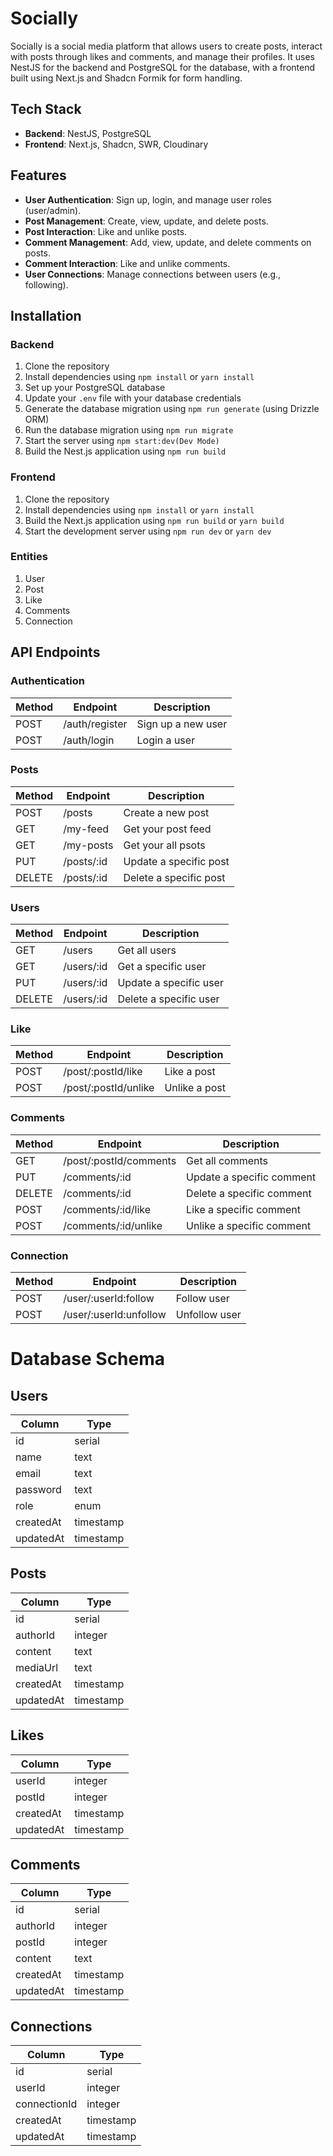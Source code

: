 # Socially

Socially is a social media platform that allows users to create posts, interact with posts through likes and comments, and manage their profiles. It uses NestJS for the backend and PostgreSQL for the database, with a frontend built using Next.js and Shadcn Formik for form handling.

## Tech Stack

- **Backend**: NestJS, PostgreSQL
- **Frontend**: Next.js, Shadcn, SWR, Cloudinary

## Features

- **User Authentication**: Sign up, login, and manage user roles (user/admin).
- **Post Management**: Create, view, update, and delete posts.
- **Post Interaction**: Like and unlike posts.
- **Comment Management**: Add, view, update, and delete comments on posts.
- **Comment Interaction**: Like and unlike comments.
- **User Connections**: Manage connections between users (e.g., following).

## Installation

### Backend

1. Clone the repository
2. Install dependencies using `npm install` or `yarn install`
3. Set up your PostgreSQL database
4. Update your `.env` file with your database credentials
5. Generate the database migration using `npm run generate` (using Drizzle ORM)
6. Run the database migration using `npm run migrate`
7. Start the server using `npm start:dev(Dev Mode)`
8. Build the Nest.js application using `npm run build`

### Frontend

1. Clone the repository
2. Install dependencies using `npm install` or `yarn install`
3. Build the Next.js application using `npm run build` or `yarn build`
4. Start the development server using `npm run dev` or `yarn dev`

### Entities
1. User
2. Post
3. Like
4. Comments
5. Connection

## API Endpoints

### Authentication

| Method | Endpoint       | Description        |
| ------ | -------------- | ------------------ |
| POST   | /auth/register | Sign up a new user |
| POST   | /auth/login    | Login a user       |

### Posts

| Method | Endpoint   | Description            |
| ------ | ---------- | ---------------------- |
| POST   | /posts     | Create a new post      |
| GET    | /my-feed   | Get your post feed     |
| GET    | /my-posts  | Get your all psots     |
| PUT    | /posts/:id | Update a specific post |
| DELETE | /posts/:id | Delete a specific post |

### Users

| Method | Endpoint   | Description            |
| ------ | ---------- | ---------------------- |
| GET    | /users     | Get all users          |
| GET    | /users/:id | Get a specific user    |
| PUT    | /users/:id | Update a specific user |
| DELETE | /users/:id | Delete a specific user |

### Like

| Method | Endpoint             | Description   |
| ------ | -------------------- | ------------- |
| POST   | /post/:postId/like   | Like a post   |
| POST   | /post/:postId/unlike | Unlike a post |

### Comments

| Method | Endpoint               | Description               |
| ------ | ---------------------- | ------------------------- |
| GET    | /post/:postId/comments | Get all comments          |
| PUT    | /comments/:id          | Update a specific comment |
| DELETE | /comments/:id          | Delete a specific comment |
| POST   | /comments/:id/like     | Like a specific comment   |
| POST   | /comments/:id/unlike   | Unlike a specific comment |

### Connection

| Method | Endpoint               | Description   |
| ------ | ---------------------- | ------------- |
| POST   | /user/:userId:follow   | Follow user   |
| POST   | /user/:userId:unfollow | Unfollow user |

# Database Schema

## Users

| Column    | Type      |
| --------- | --------- |
| id        | serial    |
| name      | text      |
| email     | text      |
| password  | text      |
| role      | enum      |
| createdAt | timestamp |
| updatedAt | timestamp |

## Posts

| Column    | Type      |
| --------- | --------- |
| id        | serial    |
| authorId  | integer   |
| content   | text      |
| mediaUrl  | text      |
| createdAt | timestamp |
| updatedAt | timestamp |

## Likes

| Column    | Type      |
| --------- | --------- |
| userId    | integer   |
| postId    | integer   |
| createdAt | timestamp |
| updatedAt | timestamp |

## Comments

| Column    | Type      |
| --------- | --------- |
| id        | serial    |
| authorId  | integer   |
| postId    | integer   |
| content   | text      |
| createdAt | timestamp |
| updatedAt | timestamp |

## Connections

| Column       | Type      |
| ------------ | --------- |
| id           | serial    |
| userId       | integer   |
| connectionId | integer   |
| createdAt    | timestamp |
| updatedAt    | timestamp |
